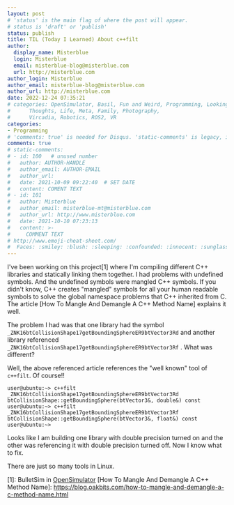 ```yaml
---
layout: post
# 'status' is the main flag of where the post will appear.
# status is 'draft' or 'publish'
status: publish
title: TIL (Today I Learned) About c++filt
author:
  display_name: Misterblue
  login: Misterblue
  email: misterblue-blog@misterblue.com
  url: http://misterblue.com
author_login: Misterblue
author_email: misterblue-blog@misterblue.com
author_url: http://misterblue.com
date: 2022-12-24 07:35:21
# categories: OpenSimulator, Basil, Fun and Weird, Programming, LookingGlass, Travel
#      Thoughts, Life, Meta, Family, Photography,
#      Vircadia, Robotics, ROS2, VR
categories:
- Programming
# 'comments: true' is needed for Disqus. 'static-comments' is legacy, imbedded comments.
comments: true
# static-comments:
# - id: 100   # unused number
#   author: AUTHOR-HANDLE
#   author_email: AUTHOR-EMAIL
#   author_url:
#   date: 2021-10-09 09:22:40  # SET DATE
#   content: COMENT TEXT
# - id: 101
#   author: Misterblue
#   author_email: misterblue-mt@misterblue.com
#   author_url: http://www.misterblue.com
#   date: 2021-10-10 07:23:13
#   content: >-
#     COMMENT TEXT
# http://www.emoji-cheat-sheet.com/
#  Faces: :smiley: :blush: :sleeping: :confounded: :innocent: :sunglasses: :sleepy:
---
```

I've been working on this project[1] where I'm compiling different C++ libraries
and statically linking them together.
I had problems with undefined symbols.
And the undefined symbols were mangled C++ symbols.
If you didn't know, C++ creates "mangled" symbols for all your human readable
symbols to solve the global namespace problems that C++ inherited from C.
The article [How To Mangle And Demangle A C++ Method Name] explains it well.

The problem I had was that one library had the symbol 
`_ZNK16btCollisionShape17getBoundingSphereER9btVector3Rd`
and another library referenced
`_ZNK16btCollisionShape17getBoundingSphereER9btVector3Rf`
.
What was different?

Well, the above referenced article references the "well known" tool of `c++filt`.
Of course!!

```
user@ubuntu:~> c++filt _ZNK16btCollisionShape17getBoundingSphereER9btVector3Rd
btCollisionShape::getBoundingSphere(btVector3&, double&) const
user@ubuntu:~> c++filt _ZNK16btCollisionShape17getBoundingSphereER9btVector3Rf
btCollisionShape::getBoundingSphere(btVector3&, float&) const
user@ubuntu:~>
```

Looks like I am building one library with double precision turned on
and the other was referencing it with double precision turned off.
Now I know what to fix.

There are just so many tools in Linux.

[1]: BulletSim in [OpenSimulator](http://opensimulator.org)
[How To Mangle And Demangle A C++ Method Name]: https://blog.oakbits.com/how-to-mangle-and-demangle-a-c-method-name.html
